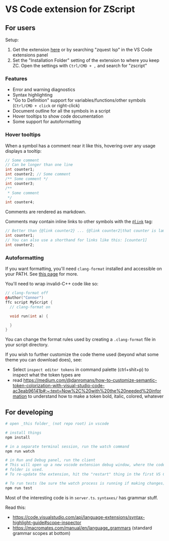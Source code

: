 # VS Code extension for ZScript

## For users

Setup:

1. Get the extension [here](https://marketplace.visualstudio.com/items?itemName=cjamcl.zquest-lsp) or by searching "zquest lsp" in the VS Code extensions panel
1. Set the "Installation Folder" setting of the extension to where you keep ZC. Open the settings with `Ctrl/CMD + ,` and search for "zscript"

### Features

* Error and warning diagnostics
* Syntax highlighting
* "Go to Definition" support for variables/functions/other symbols (`Ctrl/CMD + click` or right-click)
* Document outline for all the symbols in a script
* Hover tooltips to show code documentation
* Some support for autoformatting


### Hover tooltips

When a symbol has a comment near it like this, hovering over any usage displays a tooltip:

```c++
// Some comment
// Can be longer than one line
int counter1;
int counter2; // Some comment
/** Some comment */
int counter3;
/**
 * Some comment
 */
int counter4;
```

Comments are rendered as markdown.

Comments may contain inline links to other symbols with the [`@link`](https://jsdoc.app/tags-inline-link) tag:

```c++
// Better than {@link counter2} ... {@link counter2|that counter is lame}
int counter1;
// You can also use a shorthand for links like this: [counter1]
int counter2;
```


### Autoformatting

If you want formatting, you'll need `clang-format` installed and accessible on your PATH. See [this page](https://www.dynamsoft.com/codepool/vscode-format-c-code-windows-linux.html) for more.

You'll need to wrap invalid-C++ code like so:
```cpp
// clang-format off
@Author("Connor")
ffc script MyScript {
  // clang-format on

  void run(int a) {

  }
}
```

You can change the format rules used by creating a `.clang-format` file in your script directory.

If you wish to further customize the code theme used (beyond what some theme you can download does), see:

- Select `inspect editor tokens` in command palette (ctrl+shit+p) to inspect what the token types are
- read https://medium.com/@danromans/how-to-customize-semantic-token-colorization-with-visual-studio-code-ac3eab96141b#:~:text=Now%2C%20with%20the%20needed%20information to understand how to make a token bold, italic, colored, whatever


## For developing

```sh
# open _this folder_ (not repo root) in vscode

# install things
npm install

# in a separate terminal session, run the watch command
npm run watch

# in Run and Debug panel, run the client
# This will open up a new vscode extension debug window, where the code in this
# folder is used.
# To re-update the extension, hit the "restart" thing in the first VS Code's debug pane

# To run tests (be sure the watch process is running if making changes):
npm run test
```

Most of the interesting code is in `server.ts`. `syntaxes/` has grammar stuff.

Read this:
- https://code.visualstudio.com/api/language-extensions/syntax-highlight-guide#scope-inspector
- https://macromates.com/manual/en/language_grammars (standard grammar scopes at bottom)
